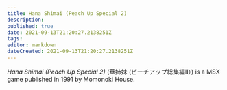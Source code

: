 ```yaml
---
title: Hana Shimai (Peach Up Special 2)
description: 
published: true
date: 2021-09-13T21:20:27.2138251Z 
tags: 
editor: markdown
dateCreated: 2021-09-13T21:20:27.2138251Z
---
```

_Hana Shimai (Peach Up Special 2)_ (<span lang='ja'>華姉妹 (ピーチアップ総集編II）</span>) is a MSX game published in 1991 by Momonoki House.

